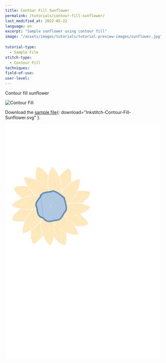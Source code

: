 ```yaml
---
title: Contour Fill Sunflower
permalink: /tutorials/contour-fill-sunflower/
last_modified_at: 2022-05-22
language: en
excerpt: "Sample sunflower using contour fill"
image: "/assets/images/tutorials/tutorial-preview-images/sunflower.jpg"

tutorial-type:
  - Sample File
stitch-type: 
  - Contour Fill
techniques:
field-of-use:
user-level: 
---
```

Contour fill sunflower
 
![Contour Fill](/assets/images/tutorials/tutorial-preview-images/sunflower.jpg)

Download the [sample file](/assets/images/tutorials/samples/contour-fill-sunflower.svg){: download="Inkstitch-Contour-Fill-Sunflower.svg" }. 

![Contour Fill File](/assets/images/tutorials/samples/contour-fill-sunflower.svg)
